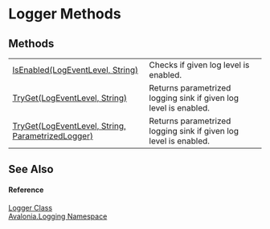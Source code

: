 # Logger Methods




## Methods
<table>
<tr>
<td><a href="M_Avalonia_Logging_Logger_IsEnabled">IsEnabled(LogEventLevel, String)</a></td>
<td>Checks if given log level is enabled.</td>
</tr>
<tr>
<td><a href="M_Avalonia_Logging_Logger_TryGet_1">TryGet(LogEventLevel, String)</a></td>
<td>Returns parametrized logging sink if given log level is enabled.</td>
</tr>
<tr>
<td><a href="M_Avalonia_Logging_Logger_TryGet">TryGet(LogEventLevel, String, ParametrizedLogger)</a></td>
<td>Returns parametrized logging sink if given log level is enabled.</td>
</tr>
</table>

## See Also


#### Reference
<a href="T_Avalonia_Logging_Logger">Logger Class</a>  
<a href="N_Avalonia_Logging">Avalonia.Logging Namespace</a>  
